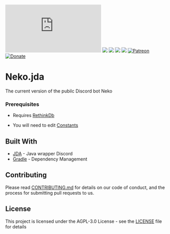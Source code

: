 [![](https://dickswordapp.com/api/guilds/333713662739218433/widget.json)](https://discord.gg/EYGgT5Y) [![](https://dickswordapp.com/api/guilds/334186716770598912/custom.svg)](https://bot.nekos.life) ![](https://cdn.discordapp.com/attachments/377619690513498133/406183455123177481/OpenSauce.svg) ![](https://cdn.discordapp.com/attachments/377619690513498133/406183436571639808/License.svg) ![](https://circleci.com/gh/Nekos-life/neko-bot-jda.svg?style=svg) [![Patreon](https://img.shields.io/badge/patreon-donate-green.svg)](https://www.patreon.com/Nekos_life) [![Donate](https://img.shields.io/badge/Donate-PayPal-blue.svg)](https://paypal.me/boobbot)  
# Neko.jda

The current version of the pubilc Discord bot Neko 


### Prerequisites

* Requires [RethinkDb](https://www.rethinkdb.com/)

* You will need to edit [Constants](src/main/java/life/nekos/bot/commons/Constants.java)

## Built With

* [JDA](https://github.com/DV8FromTheWorld/JDA) - Java wrapper Discord 
* [Gradle](https://gradle.org/) - Dependency Management

## Contributing

Please read [CONTRIBUTING.md](CONTRIBUTING.md) for details on our code of conduct, and the process for submitting pull requests to us.

## License

This project is licensed under the AGPL-3.0 License - see the [LICENSE](LICENSE) file for details

